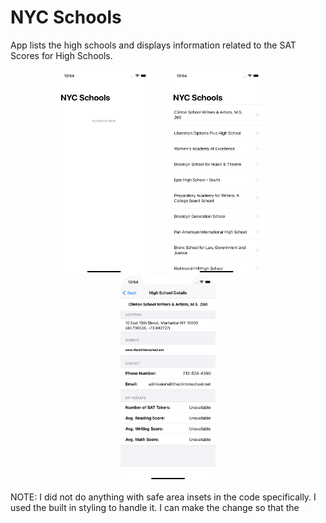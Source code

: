 # NYC Schools

App lists the high schools and displays information related to the SAT Scores for High Schools.


<div align="center">
  <img src="./images/nyc-hs-empty.png" width="30%" />
  <img src="./images/nyc-hs-list.png" width="30%" style="margin: 0 5%;" />
  <img src="./images/nyc-hs-detail.png" width="30%" />
</div>


NOTE: I did not do anything with safe area insets in the code specifically. I used the built in styling to handle it. I can make the change so that the 